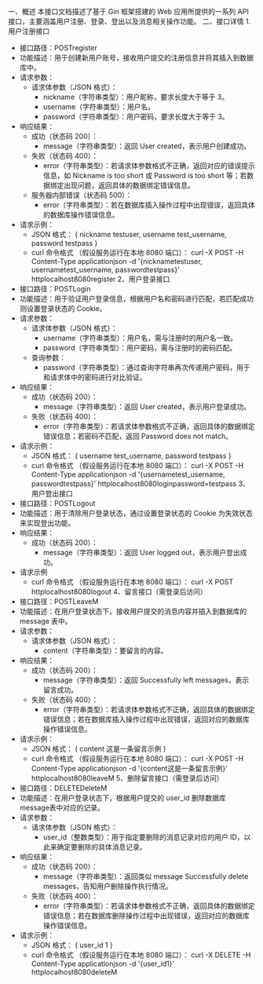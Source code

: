 一、概述
本接口文档描述了基于 Gin 框架搭建的 Web 应用所提供的一系列 API 接口，主要涵盖用户注册、登录、登出以及消息相关操作功能。
二、接口详情
1.用户注册接口
- 接口路径：POSTregister 
- 功能描述：用于创建新用户账号，接收用户提交的注册信息并将其插入到数据库中。
- 请求参数：
  - 请求体参数（JSON 格式）：
    - nickname（字符串类型）：用户昵称，要求长度大于等于 3。
    - username（字符串类型）：用户名。
    - password（字符串类型）：用户密码，要求长度大于等于 3。
- 响应结果：
  - 成功（状态码 200）：
    - message（字符串类型）：返回 User created，表示用户创建成功。
  - 失败（状态码 400）：
    - error（字符串类型）：若请求体参数格式不正确，返回对应的错误提示信息，如 Nickname is too short 或 Password is too short 等；若数据绑定出现问题，返回具体的数据绑定错误信息。
  - 服务器内部错误（状态码 500）：
    - error（字符串类型）：若在数据库插入操作过程中出现错误，返回具体的数据库操作错误信息。
- 请求示例：
  - JSON 格式：
{
    nickname testuser,
    username test_username,
    password testpass
}
  - curl 命令格式 （假设服务运行在本地 8080 端口）：
curl -X POST -H Content-Type applicationjson -d '{nicknametestuser, usernametest_username, passwordtestpass}' httplocalhost8080register
2、用户登录接口
- 接口路径：POSTLogin
- 功能描述：用于验证用户登录信息，根据用户名和密码进行匹配，若匹配成功则设置登录状态的 Cookie。
- 请求参数：
  - 请求体参数（JSON 格式）：
    - username（字符串类型）：用户名，需与注册时的用户名一致。
    - password（字符串类型）：用户密码，需与注册时的密码匹配。
  - 查询参数：
    - password（字符串类型）：通过查询字符串再次传递用户密码，用于和请求体中的密码进行对比验证。
- 响应结果：
  - 成功（状态码 200）：
    - message（字符串类型）：返回 User created，表示用户登录成功。
  - 失败（状态码 400）：
    - error（字符串类型）：若请求体参数格式不正确，返回具体的数据绑定错误信息；若密码不匹配，返回 Password does not match。
- 请求示例：
  - JSON 格式：
{
    username test_username,
    password testpass
}
  - curl 命令格式 （假设服务运行在本地 8080 端口）：
curl -X POST -H Content-Type applicationjson -d '{usernametest_username, passwordtestpass}' httplocalhost8080loginpassword=testpass
3、用户登出接口
- 接口路径：POSTLogout
- 功能描述：用于清除用户登录状态，通过设置登录状态的 Cookie 为失效状态来实现登出功能。
- 响应结果：
  - 成功（状态码 200）：
    - message（字符串类型）：返回 User logged out，表示用户登出成功。
- 请求示例
  - curl 命令格式 （假设服务运行在本地 8080 端口）：
curl -X POST httplocalhost8080logout
4、留言接口（需登录后访问）
- 接口路径：POSTLeaveM
- 功能描述：在用户登录状态下，接收用户提交的消息内容并插入到数据库的 message 表中。
- 请求参数：
  - 请求体参数（JSON 格式）：
    - content（字符串类型）：要留言的内容。
- 响应结果：
  - 成功（状态码 200）：
    - message（字符串类型）：返回 Successfully left messages，表示留言成功。
  - 失败（状态码 400）：
    - error（字符串类型）：若请求体参数格式不正确，返回具体的数据绑定错误信息；若在数据库插入操作过程中出现错误，返回对应的数据库操作错误信息。
- 请求示例：
  - JSON 格式：
{
    content 这是一条留言示例
}
  - curl 命令格式 （假设服务运行在本地 8080 端口）：
curl -X POST -H Content-Type applicationjson -d '{content这是一条留言示例}' httplocalhost8080leaveM
5、删除留言接口（需登录后访问）
- 接口路径：DELETEDeleteM
- 功能描述：在用户登录状态下，根据用户提交的 user_id 删除数据库 message表中对应的记录。
- 请求参数：
  - 请求体参数（JSON 格式）：
    - user_id（整数类型）：用于指定要删除的消息记录对应的用户 ID，以此来确定要删除的具体消息记录。
- 响应结果：
  - 成功（状态码 200）：
    - message（字符串类型）：返回类似 message Successfully delete messages，告知用户删除操作执行情况。
  - 失败（状态码 400）：
    - error（字符串类型）：若请求体参数格式不正确，返回具体的数据绑定错误信息；若在数据库删除操作过程中出现错误，返回对应的数据库操作错误信息。
- 请求示例：
  - JSON 格式：
{
    user_id 1
}
  - curl 命令格式 （假设服务运行在本地 8080 端口）：
curl -X DELETE -H Content-Type applicationjson -d '{user_id1}' httplocalhost8080deleteM